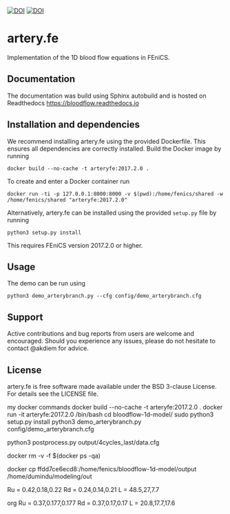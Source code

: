 [![DOI](https://zenodo.org/badge/DOI/10.5281/zenodo.2383815.svg)](https://doi.org/10.5281/zenodo.2383815) [![DOI](http://joss.theoj.org/papers/10.21105/joss.01107/status.svg)](https://doi.org/10.21105/joss.01107)

# artery.fe

Implementation of the 1D blood flow equations in FEniCS.

## Documentation

The documentation was build using Sphinx autobuild and is hosted on Readthedocs https://bloodflow.readthedocs.io

## Installation and dependencies

We recommend installing artery.fe using the provided Dockerfile. This ensures all dependencies are correctly installed. Build the Docker image by running

`docker build --no-cache -t arteryfe:2017.2.0 .`

To create and enter a Docker container run

`docker run -ti -p 127.0.0.1:8000:8000 -v $(pwd):/home/fenics/shared -w /home/fenics/shared "arteryfe:2017.2.0"`

Alternatively, artery.fe can be installed using the provided ``setup.py`` file by running

`python3 setup.py install`

This requires FEniCS version 2017.2.0 or higher.

## Usage

The demo can be run using

`python3 demo_arterybranch.py --cfg config/demo_arterybranch.cfg`

## Support

Active contributions and bug reports from users are welcome and encouraged. Should you experience any issues, please do not hesitate to contact @akdiem for advice.

## License

artery.fe is free software made available under the BSD 3-clause License. For details see the LICENSE file.



my docker commands
docker build --no-cache -t arteryfe:2017.2.0 .
docker run -it arteryfe:2017.2.0 /bin/bash
cd bloodflow-1d-model/
sudo python3 setup.py install
python3 demo_arterybranch.py config/demo_arterybranch.cfg

python3 postprocess.py output/4cycles_last/data.cfg

docker rm -v -f $(docker ps -qa)



docker cp ffdd7ce6ecd8:/home/fenics/bloodflow-1d-model/output /home/dumindu/modeling/out

Ru = 0.42,0.18,0.22
Rd = 0.24,0.14,0.21
L = 48.5,27,7.7

org 
Ru = 0.37,0.177,0.177
Rd = 0.37,0.17,0.17
L = 20.8,17.7,17.6
